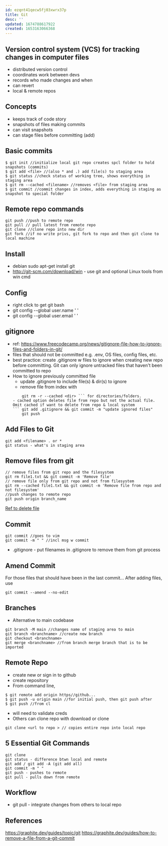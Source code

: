 ```yaml
---
id: ezqnt41qecw5fj03xwrx37p
title: Git
desc: ''
updated: 1674788617922
created: 1653163066368
---
```

## Version control system (VCS) for tracking changes in computer files
- distributed version control
- coordinates work between devs
- records who made changes and when
- can revert 
- local & remote repos

## Concepts
- keeps track of code story
- snapshots of files making commits
- can visit snapshots
- can stage files before committing (add)

## Basic commits
```
$ git init //initialize local git repo creates spcl folder to hold snapshots (commits)
$ git add <file> //(also * and .) add file(s) to staging area
$ git status //check status of working tree, shows everything in staging area
$ git rm --cached <filename> //removes <file> from staging area
$ git commit //commit changes in index, adds everything in staging as snapshot to special folder
```

## Remote repo commands
```
git push //push to remote repo
git pull // pull latest from remote repo
git clone //clone repo into new dir
git fork //if no write privs, git fork to repo and then git clone to local machine
```

## Install
- debian sudo apt-get install git
- http://git-scm.com/download/win - use git and optional Linux tools from win cmd

## Config
- right click to get git bash
- git config --global user.name ' '
- git config --global user.email ' '

## gitignore
- ref: https://www.freecodecamp.org/news/gitignore-file-how-to-ignore-files-and-folders-in-git/
- files that should not be committed e.g. .env, OS files, config files, etc.
- best practice: create .gitignore w files to ignore when creating new repo before committing. Git can only ignore untracked files that haven't been committed to repo
- How to ignore previously committed file
    - update .gitignore to include file(s) & dir(s) to ignore
    - remove file from index with
    ``` git rm --cached <file>
        git rm -r --cached <dir> ``` for directories/folders.
    - cached option deletes file from repo but not the actual file. Omit cached if want to delete from repo & local system
    ``` git add .gitignore && git commit -m "update ignored files"
        git push
    ```

    


## Add Files to Git
```
git add <filename> . or *
git status - what's in staging area
```
## Remove files from git
```
// remove files from git repo and the filesystem
git rm file1.txt && git commit -m 'Remove file'
// remove file only from git repo and not from filesystem
git rm --cached file1.txt && git commit -m 'Remove file from repo and not filesystem'
//push changes to remote repo
git push origin branch_name
```
[Ref to delete file](https://stackoverflow.com/questions/2047465/how-do-i-delete-a-file-from-a-git-repository)

## Commit
```
git commit //goes to vim
git commit -m " " //incl msg w commit
```
- .gitignore - put filenames in .gitignore to remove them from git process

## Amend Commit
For those files that should have been in the last commit... After adding files, use 
```
git commit --amend --no-edit
```


## Branches
- Alternative to main codebase
```
git branch -M main //changes name of staging area to main
git branch <branchname> //create new branch
git checkout <branchname>
git merge <branchname> //from branch merge branch that is to be imported
```

## Remote Repo
- create new or sign in to github
- create repository
- From command line, 
```
$ git remote add origin https//github... 
$ git push -u origin main //for initial push, then git push after
$ git push //from cl
```
- will need to validate creds
- Others can clone repo with download or clone
``` 
git clone <url to repo > // copies entire repo into local repo

```
## 5 Essential Git Commands
```
git clone
git status - difference btwn local and remote 
git add / git add -A (git add all)
git commit -m " "
git push - pushes to remote
git pull - pulls down from remote
```
## Workflow
- git pull - integrate changes from others to local repo

## References
https://graphite.dev/guides/topic/git
https://graphite.dev/guides/how-to-remove-a-file-from-a-git-commit
